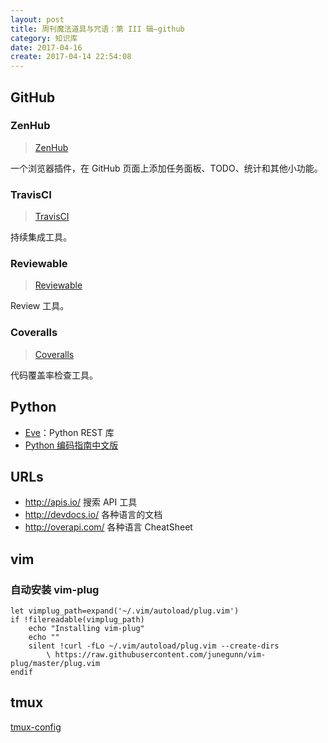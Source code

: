 ```yaml
---
layout: post
title: 周刊魔法道具与咒语：第 III 辑—github
category: 知识库
date: 2017-04-16
create: 2017-04-14 22:54:08
---
```


## GitHub

### ZenHub
> [ZenHub](https://www.zenhub.io/)

一个浏览器插件，在 GitHub 页面上添加任务面板、TODO、统计和其他小功能。

### TravisCI
> [TravisCI](https://travis-ci.org/)

持续集成工具。

### Reviewable
> [Reviewable](https://reviewable.io/)

Review 工具。

### Coveralls
> [Coveralls](http://coveralls.io/)

代码覆盖率检查工具。

## Python
* [Eve](http://python-eve.org/)：Python REST 库
* [Python 编码指南中文版](http://www.elias.cn/Develop/PythonStyleGuide)

## URLs
* http://apis.io/ 搜索 API 工具
* http://devdocs.io/ 各种语言的文档
* http://overapi.com/ 各种语言 CheatSheet

## vim

### 自动安装 vim-plug
```vim
let vimplug_path=expand('~/.vim/autoload/plug.vim')
if !filereadable(vimplug_path)
    echo "Installing vim-plug"
    echo ""
    silent !curl -fLo ~/.vim/autoload/plug.vim --create-dirs
        \ https://raw.githubusercontent.com/junegunn/vim-plug/master/plug.vim
endif
```

## tmux

[tmux-config](https://github.com/tony/tmux-config)
